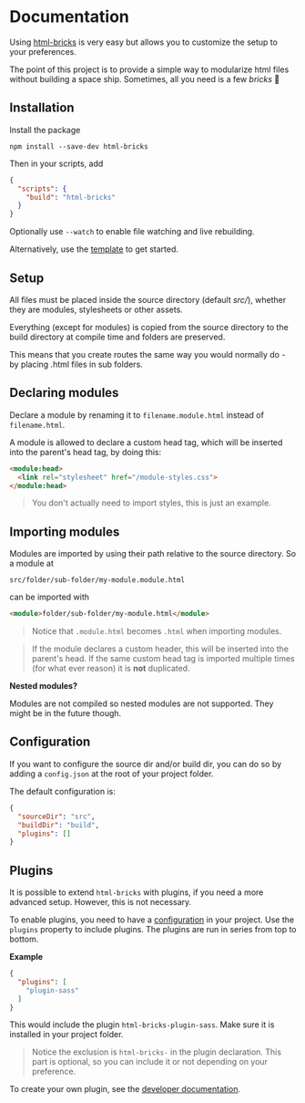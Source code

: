 # Documentation

Using [html-bricks](https://github.com/gustavgb/html-bricks) is very easy but allows you to customize the setup to your preferences.

The point of this project is to provide a simple way to modularize html files without building a space ship. Sometimes, all you need is a few *bricks* 🧱

## Installation

Install the package

`npm install --save-dev html-bricks`

Then in your scripts, add

```json
{
  "scripts": {
    "build": "html-bricks"
  }
}
```

Optionally use `--watch` to enable file watching and live rebuilding.

Alternatively, use the [template](https://github.com/gustavgb/html-bricks-template) to get started.


## Setup

All files must be placed inside the source directory (default *src/*), whether they are modules, stylesheets or other assets.

Everything (except for modules) is copied from the source directory to the build directory at compile time and folders are preserved.

This means that you create routes the same way you would normally do - by placing .html files in sub folders.

## Declaring modules

Declare a module by renaming it to `filename.module.html` instead of `filename.html`.

A module is allowed to declare a custom head tag, which will be inserted into the parent's head tag, by doing this:

```html
<module:head>
  <link rel="stylesheet" href="/module-styles.css">
</module:head>
```

> You don't actually need to import styles, this is just an example.

## Importing modules

Modules are imported by using their path relative to the source directory. So a module at

```
src/folder/sub-folder/my-module.module.html
```

can be imported with

```html
<module>folder/sub-folder/my-module.html</module>
```

> Notice that `.module.html` becomes `.html` when importing modules.

> If the module declares a custom header, this will be inserted into the parent's head. If the same custom head tag is imported multiple times (for what ever reason) it is **not** duplicated.

**Nested modules?**

Modules are not compiled so nested modules are not supported. They might be in the future though.

## Configuration

If you want to configure the source dir and/or build dir, you can do so by adding a `config.json` at the root of your project folder.

The default configuration is:

```json
{
  "sourceDir": "src",
  "buildDir": "build",
  "plugins": []
}
```

## Plugins

It is possible to extend `html-bricks` with plugins, if you need a more advanced setup. However, this is not necessary.

To enable plugins, you need to have a [configuration](#configuration) in your project. Use the `plugins` property to include plugins. The plugins are run in series from top to bottom.

**Example**

```json
{
  "plugins": [
    "plugin-sass"
  ]
}
```

This would include the plugin `html-bricks-plugin-sass`. Make sure it is installed in your project folder.

> Notice the exclusion is `html-bricks-` in the plugin declaration. This part is optional, so you can include it or not depending on your preference.

To create your own plugin, see the [developer documentation](developer).
